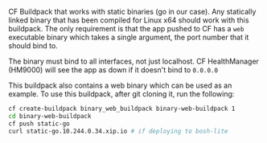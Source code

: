 CF Buildpack that works with static binaries (go in our case). Any
statically linked binary that has been compiled for Linux x64 should
work with this buildpack. The only requirement is that the app pushed
to CF has a `web` executable binary which takes a single argument, the
port number that it should bind to.

The binary must bind to all interfaces, not just localhost. CF
HealthManager (HM9000) will see the app as down if it doesn't bind to
`0.0.0.0`

This buildpack also contains a web binary which can be used as an
example. To use this buildpack, after git cloning it, run the following:

```sh
cf create-buildpack binary_web_buildpack binary-web-buildpack 1
cd binary-web-buildpack
cf push static-go
curl static-go.10.244.0.34.xip.io # if deploying to bosh-lite
```
